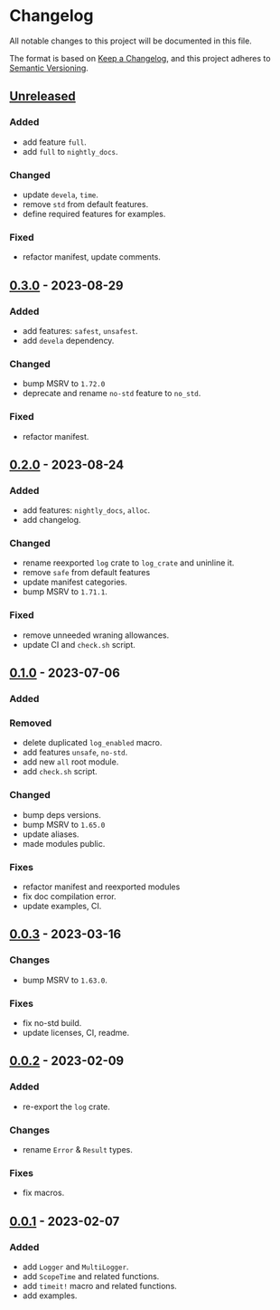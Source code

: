 # Changelog

All notable changes to this project will be documented in this file.

The format is based on [Keep a Changelog], and this project adheres to
[Semantic Versioning].

## [Unreleased]

### Added
- add feature `full`.
- add `full` to `nightly_docs`.

### Changed
- update `devela`, `time`.
- remove `std` from default features.
- define required features for examples.

### Fixed
- refactor manifest, update comments.

## [0.3.0] - 2023-08-29

### Added
- add features: `safest`, `unsafest`.
- add `devela` dependency.

### Changed
- bump MSRV to `1.72.0`
- deprecate and rename `no-std` feature to `no_std`.

### Fixed
- refactor manifest.

## [0.2.0] - 2023-08-24

### Added
- add features: `nightly_docs`, `alloc`.
- add changelog.

### Changed
- rename reexported `log` crate to `log_crate` and uninline it.
- remove `safe` from default features
- update manifest categories.
- bump MSRV to `1.71.1`.

### Fixed
- remove unneeded wraning allowances.
- update CI and `check.sh` script.

## [0.1.0] - 2023-07-06

### Added

### Removed
- delete duplicated `log_enabled` macro.
- add features `unsafe`, `no-std`.
- add new `all` root module.
- add `check.sh` script.

### Changed
- bump deps versions.
- bump MSRV to `1.65.0`
- update aliases.
- made modules public.

### Fixes
- refactor manifest and reexported modules
- fix doc compilation error.
- update examples, CI.

## [0.0.3] - 2023-03-16

### Changes
- bump MSRV to `1.63.0`.

### Fixes
- fix no-std build.
- update licenses, CI, readme.

## [0.0.2] - 2023-02-09

### Added
- re-export the `log` crate.

### Changes
- rename `Error` & `Result` types.

### Fixes
- fix macros.

## [0.0.1] - 2023-02-07

### Added
- add `Logger` and `MultiLogger`.
- add `ScopeTime` and related functions.
- add `timeit!` macro and related functions.
- add examples.


[unreleased]: https://github.com/andamira/depura/compare/v0.3.0...HEAD
[0.3.0]: https://github.com/andamira/depura/releases/tag/v0.3.0
[0.2.0]: https://github.com/andamira/depura/releases/tag/v0.2.0
[0.1.0]: https://github.com/andamira/depura/releases/tag/v0.1.0
[0.0.3]: https://github.com/andamira/depura/releases/tag/v0.0.3
[0.0.2]: https://github.com/andamira/depura/releases/tag/v0.0.2
[0.0.1]: https://github.com/andamira/depura/releases/tag/v0.0.1

[Keep a Changelog]: https://keepachangelog.com/en/1.0.0/
[Semantic Versioning]: https://semver.org/spec/v2.0.0.html
